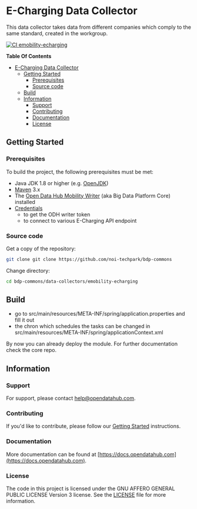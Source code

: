 <!--
SPDX-FileCopyrightText: NOI Techpark <digital@noi.bz.it>

SPDX-License-Identifier: CC0-1.0
-->

# E-Charging Data Collector

This data collector takes data from different companies which comply to the same
standard, created in the workgroup.

[![CI emobility-echarging](https://github.com/noi-techpark/bdp-commons/actions/workflows/ci-emobility-echarging.yml/badge.svg)](https://github.com/noi-techpark/bdp-commons/actions/workflows/ci-emobility-echarging.yml)

**Table Of Contents**
- [E-Charging Data Collector](#e-charging-data-collector)
	- [Getting Started](#getting-started)
		- [Prerequisites](#prerequisites)
		- [Source code](#source-code)
	- [Build](#build)
	- [Information](#information)
		- [Support](#support)
		- [Contributing](#contributing)
		- [Documentation](#documentation)
		- [License](#license)

## Getting Started

### Prerequisites

To build the project, the following prerequisites must be met:

- Java JDK 1.8 or higher (e.g. [OpenJDK](https://openjdk.java.net/))
- [Maven](https://maven.apache.org/) 3.x
- The [Open Data Hub Mobility Writer](https://github.com/noi-techpark/bdp-core)
  (aka Big Data Platform Core) installed
- [Credentials](https://github.com/noi-techpark/odh-docs/wiki/Contributor-Guidelines:-Credentials)
  - to get the ODH writer token
  - to connect to various E-Charging API endpoint

### Source code

Get a copy of the repository:

```bash
git clone git clone https://github.com/noi-techpark/bdp-commons
```

Change directory:

```bash
cd bdp-commons/data-collectors/emobility-echarging
```


## Build

- go to src/main/resources/META-INF/spring/application.properties and fill it out
- the chron which schedules the tasks can be changed in src/main/resources/META-INF/spring/applicationContext.xml

By now you can already deploy the module.
For further documentation check the core repo.

## Information

### Support

For support, please contact [help@opendatahub.com](mailto:help@opendatahub.com).

### Contributing

If you'd like to contribute, please follow our [Getting
Started](https://github.com/noi-techpark/odh-docs/wiki/Contributor-Guidelines:-Getting-started)
instructions.

### Documentation

More documentation can be found at
[https://docs.opendatahub.com](https://docs.opendatahub.com).

### License

The code in this project is licensed under the GNU AFFERO GENERAL PUBLIC LICENSE
Version 3 license. See the [LICENSE](../../LICENSE) file for more information.
